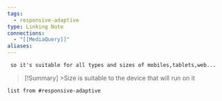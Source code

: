 ```yaml
---
tags:
  - responsive-adaptive
type: Linking Note
connections:
  - "[[MediaQuery]]"
aliases:
---
```

	 so it's suitable for all types and sizes of mobiles,tablets,web...
>[!Summary] >Size is suitable to the device that will run on it
```dataview
list from #responsive-adaptive 
```
